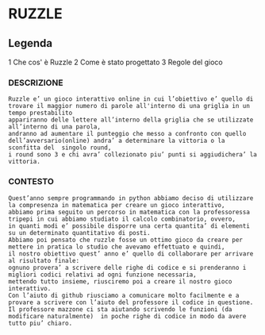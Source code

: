 # RUZZLE
## Legenda
 1 Che cos' è Ruzzle
 2 Come è stato progettato 
 3 Regole del gioco


### DESCRIZIONE
    Ruzzle e’ un gioco interattivo online in cui l’obiettivo e’ quello di trovare il maggior numero di parole all'interno di una griglia in un tempo prestabilito 
    appariranno delle lettere all’interno della griglia che se utilizzate all’interno di una parola,
    andranno ad aumentare il punteggio che messo a confronto con quello dell’avversario(online) andra’ a determinare la vittoria o la sconfitta del  singolo round, 
    i round sono 3 e chi avra’ collezionato piu’ punti si aggiudichera’ la vittoria.


 ### CONTESTO
    Quest’anno sempre programmando in python abbiamo deciso di utilizzare la compresenza in matematica per creare un gioco interattivo,
    abbiamo prima seguito un percorso in matematica con la professoressa tripepi in cui abbiamo studiato il calcolo combinatorio, ovvero, 
    in quanti modi e’ possibile disporre una certa quantita’ di elementi su un determinato quantitativo di posti.
    Abbiamo poi pensato che ruzzle fosse un ottimo gioco da creare per mettere in pratica lo studio che avevamo effettuato e quindi,
    il nostro obiettivo quest’ anno e’ quello di collaborare per arrivare al risultato finale:
    ognuno provera’ a scrivere delle righe di codice e si prenderanno i migliori codici relativi ad ogni funzione necessaria,
    mettendo tutto insieme, riusciremo poi a creare il nostro gioco interattivo.
    Con l’aiuto di github riusciamo a comunicare molto facilmente e a provare a scrivere con l’aiuto del professore il codice in questione.
    Il professore mazzone ci sta aiutando scrivendo le funzioni (da modificare naturalmente)  in poche righe di codice in modo da avere tutto piu’ chiaro.

